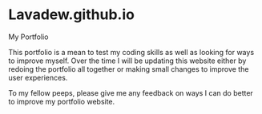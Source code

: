 # Lavadew.github.io
My Portfolio

This portfolio is a mean to test my coding skills as well as looking for ways to improve myself. Over the time I will be updating this website either
by redoing the portfolio all together or making small changes to improve the user experiences. 

To my fellow peeps, please give me any feedback on ways I can do better to improve my portfolio website.
